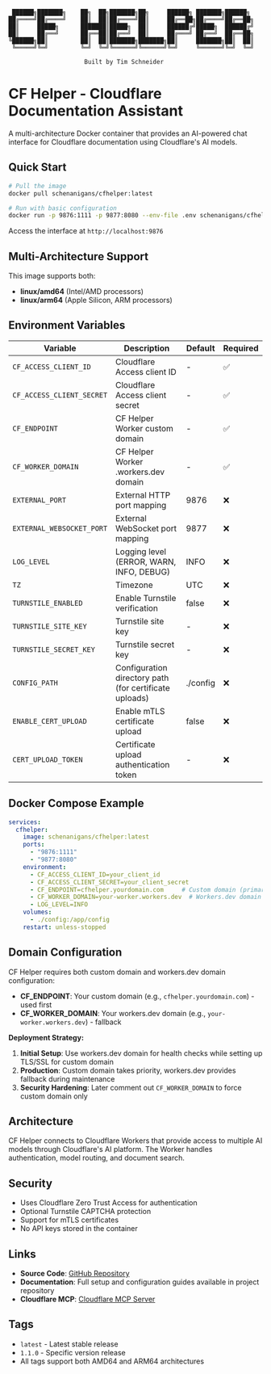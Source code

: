 ```
 ██████╗███████╗    ██╗  ██╗███████╗██╗     ██████╗ ███████╗██████╗ 
██╔════╝██╔════╝    ██║  ██║██╔════╝██║     ██╔══██╗██╔════╝██╔══██╗
██║     █████╗      ███████║█████╗  ██║     ██████╔╝█████╗  ██████╔╝
██║     ██╔══╝      ██╔══██║██╔══╝  ██║     ██╔═══╝ ██╔══╝  ██╔══██╗
╚██████╗██║         ██║  ██║███████╗███████╗██║     ███████╗██║  ██║
 ╚═════╝╚═╝         ╚═╝  ╚═╝╚══════╝╚══════╝╚═╝     ╚══════╝╚═╝  ╚═╝
                                                                     
                     Built by Tim Schneider
```

# CF Helper - Cloudflare Documentation Assistant

A multi-architecture Docker container that provides an AI-powered chat interface for Cloudflare documentation using Cloudflare's AI models.

## Quick Start

```bash
# Pull the image
docker pull schenanigans/cfhelper:latest

# Run with basic configuration
docker run -p 9876:1111 -p 9877:8080 --env-file .env schenanigans/cfhelper:latest
```

Access the interface at `http://localhost:9876`

## Multi-Architecture Support

This image supports both:
- **linux/amd64** (Intel/AMD processors)
- **linux/arm64** (Apple Silicon, ARM processors)

## Environment Variables

| Variable | Description | Default | Required |
|----------|-------------|---------|----------|
| `CF_ACCESS_CLIENT_ID` | Cloudflare Access client ID | - | ✅ |
| `CF_ACCESS_CLIENT_SECRET` | Cloudflare Access client secret | - | ✅ |
| `CF_ENDPOINT` | CF Helper Worker custom domain | - | ✅ |
| `CF_WORKER_DOMAIN` | CF Helper Worker .workers.dev domain | - | ✅ |
| `EXTERNAL_PORT` | External HTTP port mapping | 9876 | ❌ |
| `EXTERNAL_WEBSOCKET_PORT` | External WebSocket port mapping | 9877 | ❌ |
| `LOG_LEVEL` | Logging level (ERROR, WARN, INFO, DEBUG) | INFO | ❌ |
| `TZ` | Timezone | UTC | ❌ |
| `TURNSTILE_ENABLED` | Enable Turnstile verification | false | ❌ |
| `TURNSTILE_SITE_KEY` | Turnstile site key | - | ❌ |
| `TURNSTILE_SECRET_KEY` | Turnstile secret key | - | ❌ |
| `CONFIG_PATH` | Configuration directory path (for certificate uploads) | ./config | ❌ |
| `ENABLE_CERT_UPLOAD` | Enable mTLS certificate upload | false | ❌ |
| `CERT_UPLOAD_TOKEN` | Certificate upload authentication token | - | ❌ |

## Docker Compose Example

```yaml
services:
  cfhelper:
    image: schenanigans/cfhelper:latest
    ports:
      - "9876:1111"
      - "9877:8080"
    environment:
      - CF_ACCESS_CLIENT_ID=your_client_id
      - CF_ACCESS_CLIENT_SECRET=your_client_secret
      - CF_ENDPOINT=cfhelper.yourdomain.com     # Custom domain (primary)
      - CF_WORKER_DOMAIN=your-worker.workers.dev  # Workers.dev domain (fallback)
      - LOG_LEVEL=INFO
    volumes:
      - ./config:/app/config
    restart: unless-stopped
```

## Domain Configuration

CF Helper requires both custom domain and workers.dev domain configuration:

- **CF_ENDPOINT**: Your custom domain (e.g., `cfhelper.yourdomain.com`) - used first
- **CF_WORKER_DOMAIN**: Your workers.dev domain (e.g., `your-worker.workers.dev`) - fallback

**Deployment Strategy:**
1. **Initial Setup**: Use workers.dev domain for health checks while setting up TLS/SSL for custom domain
2. **Production**: Custom domain takes priority, workers.dev provides fallback during maintenance  
3. **Security Hardening**: Later comment out `CF_WORKER_DOMAIN` to force custom domain only

## Architecture

CF Helper connects to Cloudflare Workers that provide access to multiple AI models through Cloudflare's AI platform. The Worker handles authentication, model routing, and document search.

## Security

- Uses Cloudflare Zero Trust Access for authentication
- Optional Turnstile CAPTCHA protection
- Support for mTLS certificates
- No API keys stored in the container

## Links

- **Source Code**: [GitHub Repository](https://github.com/cloudflare/mcp-server-cloudflare)
- **Documentation**: Full setup and configuration guides available in project repository
- **Cloudflare MCP**: [Cloudflare MCP Server](https://github.com/cloudflare/mcp-server-cloudflare/tree/main/apps/docs-vectorize)

## Tags

- `latest` - Latest stable release
- `1.1.0` - Specific version release
- All tags support both AMD64 and ARM64 architectures
